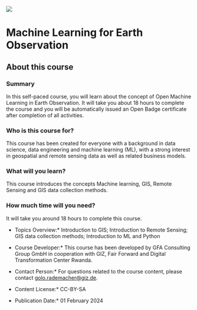 <img src="https://github.com/GFA-DIU/ml4eo_course/logos.png?raw=true" align="top" />

# Machine Learning for Earth Observation

## About this course

### Summary
In this self-paced course, you will learn about the concept of Open Machine Learning in Earth Observation. It will take you about 18 hours to complete the course and you will be automatically issued an Open Badge certificate after completion of all activities.

### Who is this course for?
This course has been created for everyone with a background in data science, data engineering and machine learning (ML), with a strong interest in geospatial and remote sensing data as well as related business models.

### What will you learn?
This course introduces the concepts Machine learning, GIS, Remote Sensing and GIS data collection methods.

### How much time will you need?
It will take you around 18 hours to complete this course.

* Topics Overview:* Introduction to GIS; Introduction to Remote Sensing; GIS data collection methods; Introduction to ML and Python

* Course Developer:* This course has been developed by GFA Consulting Group GmbH in cooperation with GIZ, Fair Forward and Digital Transformation Center Rwanda.

* Contact Person:* For questions related to the course content, please contact golo.rademacher@giz.de.

* Content License:* CC-BY-SA

* Publication Date:* 01 February 2024

